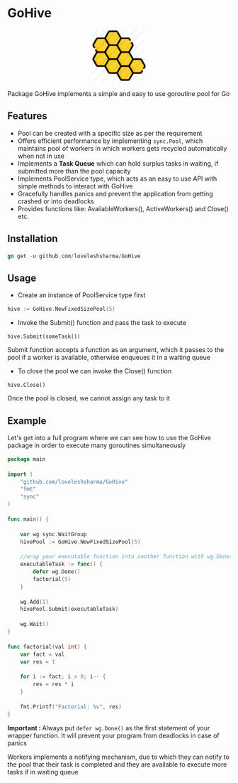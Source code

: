# GoHive
<p align="center"> <img width="120" height="120" src="internal/static/GoHiveIcon.png" alt=""></p> 


Package GoHive implements a simple and easy to use goroutine pool for Go

## Features

- Pool can be created with a specific size as per the requirement
- Offers efficient performance by implementing ```sync.Pool```, which maintains pool of workers in which workers gets recycled automatically when not in use  
- Implements a <B>Task Queue</B> which can hold surplus tasks in waiting, if submitted more than the pool capacity
- Implements PoolService type, which acts as an easy to use API with simple methods to interact with GoHive
- Gracefully handles panics and prevent the application from getting crashed or into deadlocks
- Provides functions like: AvailableWorkers(), ActiveWorkers() and Close() etc.

## Installation
```go
go get -u github.com/loveleshsharma/GoHive
```

## Usage

- Create an instance of PoolService type first

```go
hive := GoHive.NewFixedSizePool(5)
```

- Invoke the Submit() function and pass the task to execute

```
hive.Submit(someTask())
```
Submit function accepts a function as an argument, which it passes to the pool if a worker is available, otherwise enqueues it in a waiting queue

- To close the pool we can invoke the Close() function

```
hive.Close()
```
Once the pool is closed, we cannot assign any task to it

## Example

Let's get into a full program where we can see how to use the GoHive package in order to execute many goroutines simultaneously

```go
package main

import (
	"github.com/loveleshsharma/GoHive"
	"fmt"
	"sync"
)

func main() {

	var wg sync.WaitGroup
	hivePool := GoHive.NewFixedSizePool(5)

	//wrap your executable function into another function with wg.Done()
	executableTask := func() {
		defer wg.Done()
		factorial(5)
	}

	wg.Add(1)
	hivePool.Submit(executableTask)

	wg.Wait()
}

func factorial(val int) {
	var fact = val
	var res = 1

	for i := fact; i > 0; i-- {
		res = res * i
	}

	fmt.Printf("Factorial: %v", res)
}

```
<B>Important : </B> Always put ```defer wg.Done()``` as the first statement of your wrapper function. It will prevent your program from deadlocks in case of panics

Workers implements a notifying mechanism, due to which they can notify to the pool that their task is completed and they are available to execute more tasks if in waiting queue 